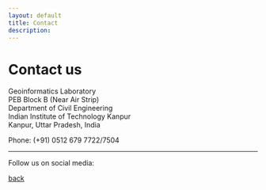 ```yaml
---
layout: default
title: Contact
description:
---
```


# Contact us <br>
Geoinformatics Laboratory <br>
PEB Block B (Near Air Strip)<br>
Department of Civil Engineering<br>
Indian Institute of Technology Kanpur<br>
Kanpur, Uttar Pradesh, India<br>

Phone: (+91) 0512 679 7722/7504

* * *
Follow us on social media:

[back](./)
